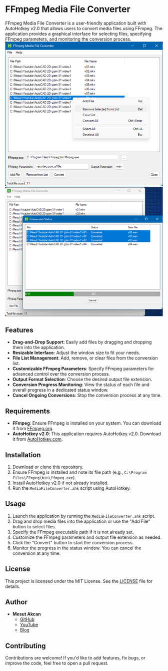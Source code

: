 # FFmpeg Media File Converter

FFmpeg Media File Converter is a user-friendly application built with AutoHotkey v2.0 that allows users to convert media files using FFmpeg. The application provides a graphical interface for selecting files, specifying FFmpeg parameters, and monitoring the conversion process.
![Screenshot 1](https://github.com/akcansoft/FFmpeg-Media-File-Converter/blob/main/ss-1.png)
![Screenshot 2](https://github.com/akcansoft/FFmpeg-Media-File-Converter/blob/main/ss-2.png)

## Features

- **Drag-and-Drop Support**: Easily add files by dragging and dropping them into the application.
- **Resizable Interface**: Adjust the window size to fit your needs.
- **File List Management**: Add, remove, or clear files from the conversion list.
- **Customizable FFmpeg Parameters**: Specify FFmpeg parameters for advanced control over the conversion process.
- **Output Format Selection**: Choose the desired output file extension.
- **Conversion Progress Monitoring**: View the status of each file and overall progress in a dedicated status window.
- **Cancel Ongoing Conversions**: Stop the conversion process at any time.

## Requirements
  
- **FFmpeg**: Ensure FFmpeg is installed on your system. You can download it from [FFmpeg.org](https://ffmpeg.org/).
- **AutoHotkey v2.0**: This application requires AutoHotkey v2.0. Download it from [AutoHotkey.com](https://www.autohotkey.com/).

## Installation

1. Download or clone this repository.
2. Ensure FFmpeg is installed and note its file path (e.g., `C:\Program Files\FFmpeg\bin\ffmpeg.exe`).
3. Install AutoHotkey v2.0 if not already installed.
4. Run the `MediaFileConverter.ahk` script using AutoHotkey.

## Usage

1. Launch the application by running the `MediaFileConverter.ahk` script.
2. Drag and drop media files into the application or use the "Add File" button to select files.
3. Specify the FFmpeg executable path if it is not already set.
4. Customize the FFmpeg parameters and output file extension as needed.
5. Click the "Convert" button to start the conversion process.
6. Monitor the progress in the status window. You can cancel the conversion at any time.

## License

This project is licensed under the MIT License. See the [LICENSE](LICENSE) file for details.

## Author

- **Mesut Akcan**  
  - [GitHub](https://github.com/akcansoft)  
  - [YouTube](https://youtube.com/mesutakcan)  
  - [Blog](https://mesutakcan.blogspot.com)  

## Contributing
Contributions are welcome! If you'd like to add features, fix bugs, or improve the code, feel free to open a pull request.
